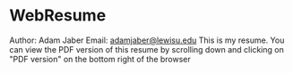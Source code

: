 # WebResume
Author: Adam Jaber
Email: adamjaber@lewisu.edu
This is my resume. You can view the PDF version of this resume by scrolling down and clicking on "PDF version" on the bottom right of the browser
